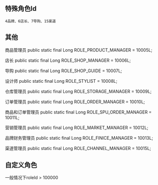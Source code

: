 ## 特殊角色Id
    4品牌、6店长、7导购、15渠道
## 其他
 商品管理员      public static final Long   ROLE_PRODUCT_MANAGER   = 10005L;</br>
 
 店长           public static final Long   ROLE_SHOP_MANAGER      = 10006L;</br>

 导购           public static final Long   ROLE_SHOP_GUIDE        = 10007L;</br>

 设计师         public static final Long   ROLE_STYLIST           = 10008L;</br>

 仓库管理员      public static final Long   ROLE_STORAGE_MANAGER   = 10009L;</br>

 订单管理员      public static final Long   ROLE_ORDER_MANAGER     = 10010L;</br>

 商品和订单管理员 public static final Long   ROLE_SPU_ORDER_MANAGER = 10011L;</br>

 营销管理员      public static final Long   ROLE_MARKET_MANAGER    = 10012L;</br>

 品牌财务管理员   public static final Long   ROLE_FINICE_MANAGER    = 10013L;</br>

 渠道管理员      public static final Long   ROLE_CHANNEL_MANAGER   = 10015L;</br>

 ## 自定义角色
 一般情况下roleId > 100000
